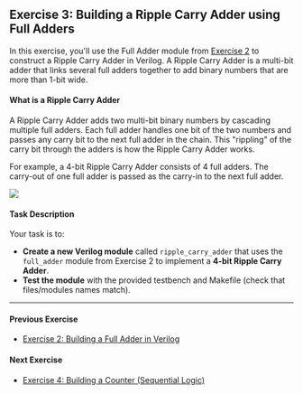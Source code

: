 ## Exercise 3: Building a Ripple Carry Adder using Full Adders

In this exercise, you'll use the Full Adder module from [Exercise 2](./Ex2_FullAdder/README.md) to construct a Ripple Carry Adder in Verilog. A Ripple Carry Adder is a multi-bit adder that links several full adders together to add binary numbers that are more than 1-bit wide.

#### What is a Ripple Carry Adder

A Ripple Carry Adder adds two multi-bit binary numbers by cascading multiple full adders. Each full adder handles one bit of the two numbers and passes any carry bit to the next full adder in the chain. This "rippling" of the carry bit through the adders is how the Ripple Carry Adder works.

For example, a 4-bit Ripple Carry Adder consists of 4 full adders. The carry-out of one full adder is passed as the carry-in to the next full adder.

![](https://vlsiverify.com/wp-content/uploads/2022/11/ripple_carry_adder.jpg)

#### Task Description

Your task is to:
- **Create a new Verilog module** called `ripple_carry_adder` that uses the `full_adder` module from Exercise 2 to implement a **4-bit Ripple Carry Adder**.
- **Test the module** with the provided testbench and Makefile (check that files/modules names match).

- - -

#### Previous Exercise
- [Exercise 2: Building a Full Adder in Verilog](../Ex2_FullAdder/README.md)

#### Next Exercise
- [Exercise 4: Building a Counter (Sequential Logic)](../Ex4_Counter/README.md)
